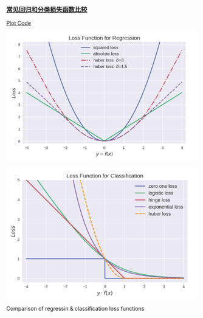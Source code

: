 ### [常见回归和分类损失函数比较](http://www.cnblogs.com/massquantity/p/8964029.html)
[Plot Code](http://nbviewer.jupyter.org/github/massquantity/Loss-Functions/blob/master/Loss%20Function%20Plot.ipynb)

![](https://raw.githubusercontent.com/massquantity/Loss-Functions/master/Regression.png)

![](https://raw.githubusercontent.com/massquantity/Loss-Functions/master/Classification.png)

Comparison of regressin & classification loss functions


